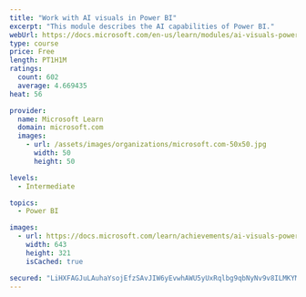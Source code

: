 ```yaml
---
title: "Work with AI visuals in Power BI"
excerpt: "This module describes the AI capabilities of Power BI."
webUrl: https://docs.microsoft.com/en-us/learn/modules/ai-visuals-power-bi/
type: course
price: Free
length: PT1H1M
ratings:
  count: 602
  average: 4.669435
heat: 56

provider:
  name: Microsoft Learn
  domain: microsoft.com
  images:
    - url: /assets/images/organizations/microsoft.com-50x50.jpg
      width: 50
      height: 50

levels:
  - Intermediate

topics:
  - Power BI

images:
  - url: https://docs.microsoft.com/learn/achievements/ai-visuals-power-bi-social.png
    width: 643
    height: 321
    isCached: true

secured: "LiHXFAGJuLAuhaYsojEfzSAvJIW6yEvwhAWU5yUxRqlbg9qbNyNv9v8ILMKYMcBrThS9o3cmoMkbSvr+NY3KtZ0bCWB3MkBZzO2TrueStn/ZtnMhomjIgcLrr34dpG9Z//LhC89mx2cTOTPUdQanzNhoYicENwTxfI0ZLGl1Wh1XF7vRrBNyjWGvTjbdU+kNCV/Eqty67g2zdNFX5Y77WISofcl0yRXO2DkpXzmuFySiqkSsD6RIaH8E/6on5Iy/ROxwuXPB/D50GL8N4KgnaY+LwtGg3DeS0Zr+SL8ScwoAiMaEbz1kvISwN1QuvNTGamPTwjyPMQKIomOo9gjWcoduF2Bggprxrn2szu9do/qPh53tmuKpNi1Z/3ZQfp3d6joesUOM7hrZ0zYvd3xDjvbq1T7kmh414RDl0xF7TaE=;khZQ/IG/FTnB8D8oFofl+g=="
---
```


